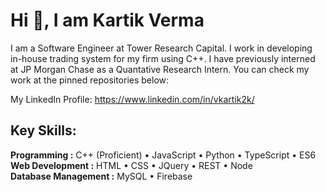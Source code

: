 # Hi 👋, I am Kartik Verma


I am a Software Engineer at Tower Research Capital. I work in developing in-house trading system for my firm using C++. I have previously interned at JP Morgan Chase as a Quantative Research Intern. You can check my work at the pinned repositories below: 

My LinkedIn Profile: https://www.linkedin.com/in/vkartik2k/

## Key Skills: 
**Programming :** C++ (Proficient) • JavaScript • Python • TypeScript • ES6    
**Web Development :** HTML • CSS • JQuery • REST • Node  
**Database Management :** MySQL • Firebase    
